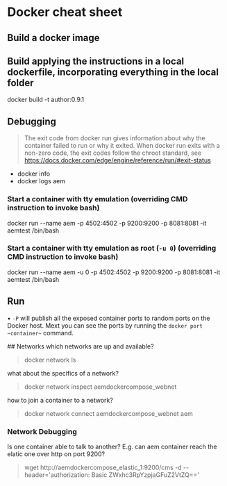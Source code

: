 # Docker cheat sheet

## Build a docker image
## Build applying the instructions in a local dockerfile, incorporating everything in the local folder
docker build -t author:0.9.1

## Debugging
> The exit code from docker run gives information about why the container failed to run or why it exited. When docker run exits with a non-zero code, the exit codes follow the chroot standard, see https://docs.docker.com/edge/engine/reference/run/#exit-status
* docker info
* docker logs aem

### Start a container with tty emulation (overriding CMD instruction to invoke bash)
docker run --name aem -p 4502:4502 -p 9200:9200 -p 8081:8081 -it  aemtest /bin/bash
### Start a container with tty emulation as root (`-u 0`) (overriding CMD instruction to invoke bash)
docker run --name aem -u 0 -p 4502:4502 -p 9200:9200 -p 8081:8081 -it  aemtest /bin/bash

## Run
• `-P` will publish all the exposed container ports to random ports on the Docker host.  Mext you can see the ports by running the `docker port ~container~` command.

## Networks
which networks are up and available?
> docker network ls

what about the specifics of a network?
> docker network inspect aemdockercompose_webnet

how to join a container to a network?
> docker network connect aemdockercompose_webnet aem

### Network Debugging
Is one container able to talk to another?  E.g. can aem container reach the elatic one over http on port 9200?
> wget http://aemdockercompose_elastic_1:9200/cms -d --header='authorization: Basic ZWxhc3RpYzpjaGFuZ2VtZQ=='
